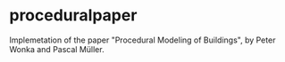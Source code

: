 # proceduralpaper
Implemetation of the paper "Procedural Modeling of Buildings", by Peter Wonka and Pascal Müller.
